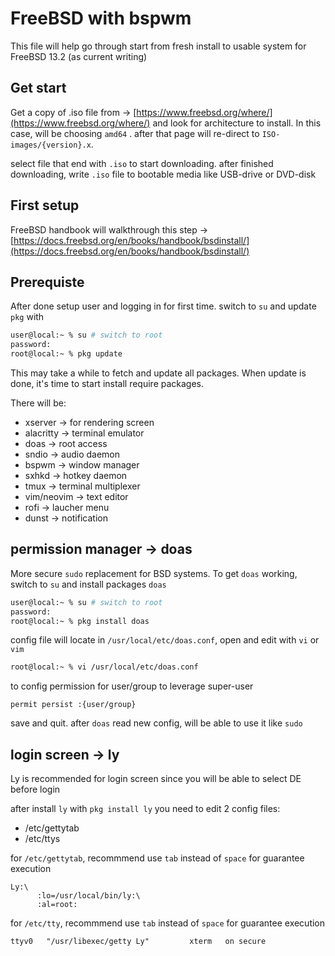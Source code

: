 FreeBSD with bspwm
==================

This file will help go through start from fresh install to usable system for FreeBSD 13.2
(as current writing)

Get start
---------

Get a copy of .iso file from -> [https://www.freebsd.org/where/](https://www.freebsd.org/where/) and look for architecture to install.
In this case, will be choosing `amd64` . after that page will re-direct to `ISO-images/{version}.x`.

select file that end with `.iso` to start downloading.
after finished downloading, write `.iso` file to bootable media like USB-drive or DVD-disk

First setup
----------

FreeBSD handbook will walkthrough this step -> [https://docs.freebsd.org/en/books/handbook/bsdinstall/](https://docs.freebsd.org/en/books/handbook/bsdinstall/)

Prerequiste
-----------

After done setup user and logging in for first time. switch to `su` and update `pkg` with

```sh
user@local:~ % su # switch to root
password:
root@local:~ % pkg update
 ```

This may take a while to fetch and update all packages. When update is done, it's time to start install require packages.

 There will be:

 -  xserver     -> for rendering screen 
 -  alacritty   -> terminal emulator
 -  doas        -> root access
 -  sndio       -> audio daemon
 -  bspwm       -> window manager
 -  sxhkd       -> hotkey daemon
 -  tmux        -> terminal multiplexer
 -  vim/neovim  -> text editor
 -  rofi        -> laucher menu
 -  dunst       -> notification


permission manager -> doas
--------------------------

More secure `sudo` replacement for BSD systems. To get `doas` working, switch to `su` and install packages `doas`

```sh
user@local:~ % su # switch to root
password:
root@local:~ % pkg install doas
 ```

 config file will locate in `/usr/local/etc/doas.conf`, open and edit with `vi` or `vim`

```sh
root@local:~ % vi /usr/local/etc/doas.conf
```

to config permission for user/group to leverage super-user

```
permit persist :{user/group}
```

save and quit. after `doas` read new config, will be able to use it like `sudo`

login screen -> ly
------------------

Ly is recommended for login screen since you will be able to select DE before login

after install `ly` with `pkg install ly` you need to edit 2 config files:

  - /etc/gettytab
  - /etc/ttys

for `/etc/gettytab`, recommmend use `tab` instead of `space` for guarantee execution

```
Ly:\
      :lo=/usr/local/bin/ly:\
      :al=root:
```

for `/etc/tty`, recommmend use `tab` instead of `space` for guarantee execution

```
ttyv0   "/usr/libexec/getty Ly"         xterm   on secure
```
